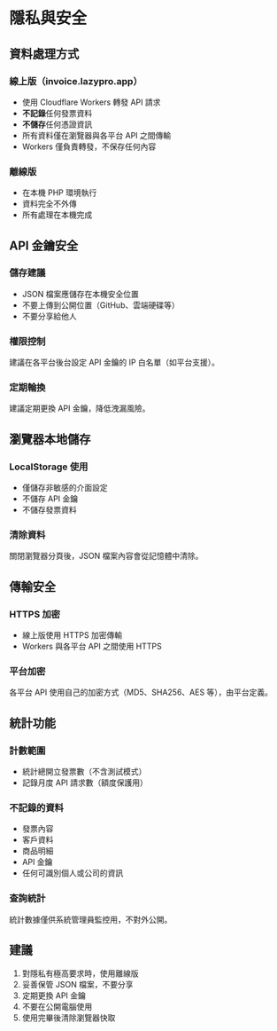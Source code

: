 # 隱私與安全

## 資料處理方式

### 線上版（invoice.lazypro.app）
- 使用 Cloudflare Workers 轉發 API 請求
- **不記錄**任何發票資料
- **不儲存**任何憑證資訊
- 所有資料僅在瀏覽器與各平台 API 之間傳輸
- Workers 僅負責轉發，不保存任何內容

### 離線版
- 在本機 PHP 環境執行
- 資料完全不外傳
- 所有處理在本機完成

## API 金鑰安全

### 儲存建議
- JSON 檔案應儲存在本機安全位置
- 不要上傳到公開位置（GitHub、雲端硬碟等）
- 不要分享給他人

### 權限控制
建議在各平台後台設定 API 金鑰的 IP 白名單（如平台支援）。

### 定期輪換
建議定期更換 API 金鑰，降低洩漏風險。

## 瀏覽器本地儲存

### LocalStorage 使用
- 僅儲存非敏感的介面設定
- 不儲存 API 金鑰
- 不儲存發票資料

### 清除資料
關閉瀏覽器分頁後，JSON 檔案內容會從記憶體中清除。

## 傳輸安全

### HTTPS 加密
- 線上版使用 HTTPS 加密傳輸
- Workers 與各平台 API 之間使用 HTTPS

### 平台加密
各平台 API 使用自己的加密方式（MD5、SHA256、AES 等），由平台定義。

## 統計功能

### 計數範圍
- 統計總開立發票數（不含測試模式）
- 記錄月度 API 請求數（額度保護用）

### 不記錄的資料
- 發票內容
- 客戶資料
- 商品明細
- API 金鑰
- 任何可識別個人或公司的資訊

### 查詢統計
統計數據僅供系統管理員監控用，不對外公開。

## 建議

1. 對隱私有極高要求時，使用離線版
2. 妥善保管 JSON 檔案，不要分享
3. 定期更換 API 金鑰
4. 不要在公開電腦使用
5. 使用完畢後清除瀏覽器快取
